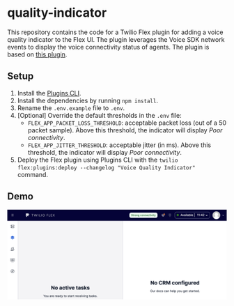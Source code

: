 # quality-indicator

This repository contains the code for a Twilio Flex plugin for adding a voice quality indicator to the Flex UI. The plugin leverages the Voice SDK network events to display the voice connectivity status of agents. The plugin is based on [this plugin](https://github.com/twilio-professional-services/plugin-voice-quality-indicator).


## Setup

1. Install the [Plugins CLI](https://www.twilio.com/docs/flex/developer/plugins/cli).
2. Install the dependencies by running `npm install`.
3. Rename the `.env.example` file to `.env`.
4. [Optional] Override the default thresholds in the `.env` file:
    - `FLEX_APP_PACKET_LOSS_THRESHOLD`: acceptable packet loss (out of a 50 packet sample). Above this threshold, the indicator will display *Poor connectivity*. 
    -  `FLEX_APP_JITTER_THRESHOLD`: acceptable jitter (in ms). Above this threshold, the indicator will display *Poor connectivity*. 
4. Deploy the Flex plugin using Plugins CLI with the `twilio flex:plugins:deploy --changelog "Voice Quality Indicator"` command.


## Demo

![Demo](quality-indicator.png?raw=true)